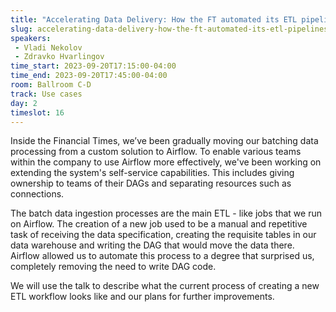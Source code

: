 ```yaml
---
title: "Accelerating Data Delivery: How the FT automated its ETL pipelines with Airflow"
slug: accelerating-data-delivery-how-the-ft-automated-its-etl-pipelines-with-airflow
speakers:
 - Vladi Nekolov
 - Zdravko Hvarlingov
time_start: 2023-09-20T17:15:00-04:00
time_end: 2023-09-20T17:45:00-04:00
room: Ballroom C-D
track: Use cases
day: 2
timeslot: 16
---
```


Inside the Financial Times, we’ve been gradually moving our batching data processing from a custom solution to Airflow. To enable various teams within the company to use Airflow more effectively, we've been working on extending the system's self-service capabilities. This includes giving ownership to teams of their DAGs and separating resources such as connections.

The batch data ingestion processes are the main ETL - like jobs that we run on Airflow. The creation of a new job used to be a manual and repetitive task of receiving the data specification, creating the requisite tables in our data warehouse and writing the DAG that would move the data there. Airflow allowed us to automate this process to a degree that surprised us, completely removing the need to write DAG code.

We will use the talk to describe what the current process of creating a new ETL workflow looks like and our plans for further improvements.
